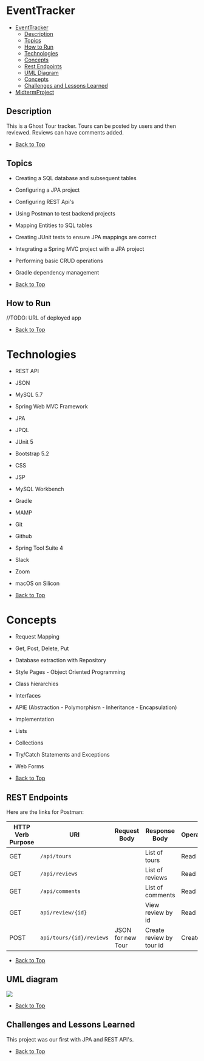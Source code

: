 # EventTracker

- [EventTracker](#eventtracker)
  - [Description](#description)
  - [Topics](#topics)
  - [How to Run](#how_to_run)
  - [Technologies](#technologies)
  - [Concepts](#concepts)
  - [Rest Endpoints](#rest_endpoints)
  - [UML Diagram](#uml_diagram)
  - [Concepts](#concepts)
  - [Challenges and Lessons Learned](#challenges-and-lessons-learned)
- [MidtermProject](#eventtracker)

## Description

This is a Ghost Tour tracker. Tours can be posted by users and then reviewed. Reviews can have comments added.

- [Back to Top](#eventtracker)

## Topics
-   Creating a SQL database and subsequent tables
-   Configuring a JPA project
-   Configuring REST Api's
- Using Postman to test backend projects
-   Mapping Entities to SQL tables
-   Creating JUnit tests to ensure JPA mappings are correct
-   Integrating a Spring MVC project with a JPA project
-   Performing basic CRUD operations
-   Gradle dependency management



- [Back to Top](#eventtracker)

##  How to Run

//TODO: URL of deployed app
- [Back to Top](#eventtracker)

# Technologies

-   REST API
-   JSON
-   MySQL 5.7
-   Spring Web MVC Framework
-   JPA
-   JPQL
-   JUnit 5
-   Bootstrap 5.2
-   CSS
-   JSP
-   MySQL Workbench
-   Gradle
-   MAMP
-   Git
-   Github
-   Spring Tool Suite 4
-   Slack
-   Zoom
-   macOS on Silicon

- [Back to Top](#eventtracker)

# Concepts

-   Request Mapping
-   Get, Post, Delete, Put
-   Database extraction with Repository
-   Style Pages - Object Oriented Programming
-   Class hierarchies
-   Interfaces
-   APIE (Abstraction - Polymorphism - Inheritance - Encapsulation)
-   Implementation
-   Lists
-   Collections
-   Try/Catch Statements and Exceptions
-   Web Forms

- [Back to Top](#eventtracker)

## REST Endpoints

Here are the links for Postman:

|   HTTP Verb Purpose |URI                           |Request Body              |Response Body            | Operation
|---------------------|------------------------------|--------------------------|-------------------------|------------
|GET                  | `/api/tours`                 |                          |List of tours            |Read
|GET                  | `/api/reviews`               |                          |List of reviews          |Read
|GET                  | `/api/comments`              |                          |List of comments         |Read
|GET                  |`api/review/{id}`             |                          |View review by id        |Read
|POST                 |`api/tours/{id}/reviews`      |JSON for new Tour         |Create review by tour id |Create



- [Back to Top](#eventtracker)

## UML diagram
[![](https://mermaid.ink/img/pako:eNqtU8tuwyAQ_JXVnpMf8LX1oYc0Upq0F0sWNRsHyYAFy8Gy_e-FxqniyqkatSshYGd4zCz0WFlJmCG5RyVqJ3Rh4Ctujffbww6GYb22Pezy16f8DTIo8CQ8aGG6Aq_JZ3o_T6VQhkHJed6zU6YGIzQtApXibhHwLHh5idKi_oaMV9NrZNKSlA09PGw3m_x5_4O0M_8-aay4oftEkxaqWUQk-cqplpU1c1za8N4QtE5VVLbkUvPWwPIu0bqychQ7-VsLLyrZBlcmqbcdjjFZ-V-PwGpNhv9abQBcoSYX3ZXxB3xerkA-UTwWU9ElHUVoONV8jNTQJqNyqdg6zI6i8bRCEdi-dKbCjF2gC2n6SxNr_ACZH-YW)](https://mermaid.live/edit#pako:eNqtU8tuwyAQ_JXVnpMf8LX1oYc0Upq0F0sWNRsHyYAFy8Gy_e-FxqniyqkatSshYGd4zCz0WFlJmCG5RyVqJ3Rh4Ctujffbww6GYb22Pezy16f8DTIo8CQ8aGG6Aq_JZ3o_T6VQhkHJed6zU6YGIzQtApXibhHwLHh5idKi_oaMV9NrZNKSlA09PGw3m_x5_4O0M_8-aay4oftEkxaqWUQk-cqplpU1c1za8N4QtE5VVLbkUvPWwPIu0bqychQ7-VsLLyrZBlcmqbcdjjFZ-V-PwGpNhv9abQBcoSYX3ZXxB3xerkA-UTwWU9ElHUVoONV8jNTQJqNyqdg6zI6i8bRCEdi-dKbCjF2gC2n6SxNr_ACZH-YW)

- [Back to Top](#eventtracker)
## Challenges and Lessons Learned

This project was our first with JPA and REST API's.

- [Back to Top](#eventtracker)
